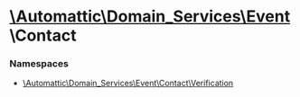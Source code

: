 # [\Automattic](../namespaces/automattic.md)[\Domain_Services](../namespaces/automattic-domain-services.md)[\Event](../namespaces/automattic-domain-services-event.md)\Contact

### Namespaces

* [\Automattic\Domain_Services\Event\Contact\Verification](../namespaces/automattic-domain-services-event-contact-verification.md)
